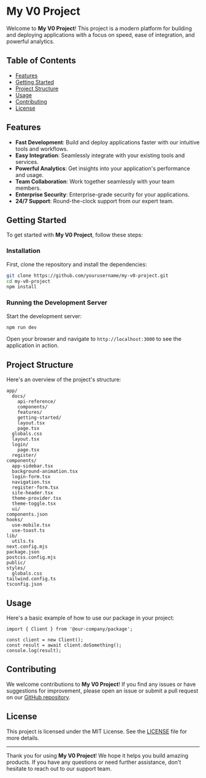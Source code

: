 # My V0 Project

Welcome to **My V0 Project**! This project is a modern platform for building and deploying applications with a focus on speed, ease of integration, and powerful analytics.

## Table of Contents

- [Features](#features)
- [Getting Started](#getting-started)
- [Project Structure](#project-structure)
- [Usage](#usage)
- [Contributing](#contributing)
- [License](#license)

## Features

- **Fast Development**: Build and deploy applications faster with our intuitive tools and workflows.
- **Easy Integration**: Seamlessly integrate with your existing tools and services.
- **Powerful Analytics**: Get insights into your application's performance and usage.
- **Team Collaboration**: Work together seamlessly with your team members.
- **Enterprise Security**: Enterprise-grade security for your applications.
- **24/7 Support**: Round-the-clock support from our expert team.

## Getting Started

To get started with **My V0 Project**, follow these steps:

### Installation

First, clone the repository and install the dependencies:

```sh
git clone https://github.com/yourusername/my-v0-project.git
cd my-v0-project
npm install
```

### Running the Development Server

Start the development server:

```sh
npm run dev
```

Open your browser and navigate to `http://localhost:3000` to see the application in action.

## Project Structure

Here's an overview of the project's structure:

```
app/
  docs/
    api-reference/
    components/
    features/
    getting-started/
    layout.tsx
    page.tsx
  globals.css
  layout.tsx
  login/
    page.tsx
  register/
components/
  app-sidebar.tsx
  background-animation.tsx
  login-form.tsx
  navigation.tsx
  register-form.tsx
  site-header.tsx
  theme-provider.tsx
  theme-toggle.tsx
  ui/
components.json
hooks/
  use-mobile.tsx
  use-toast.ts
lib/
  utils.ts
next.config.mjs
package.json
postcss.config.mjs
public/
styles/
  globals.css
tailwind.config.ts
tsconfig.json
```

## Usage

Here's a basic example of how to use our package in your project:

```tsx
import { Client } from '@our-company/package';

const client = new Client();
const result = await client.doSomething();
console.log(result);
```

## Contributing

We welcome contributions to **My V0 Project**! If you find any issues or have suggestions for improvement, please open an issue or submit a pull request on our [GitHub repository](https://github.com/yourusername/my-v0-project).

## License

This project is licensed under the MIT License. See the [LICENSE](LICENSE) file for more details.

---

Thank you for using **My V0 Project**! We hope it helps you build amazing products. If you have any questions or need further assistance, don't hesitate to reach out to our support team.
